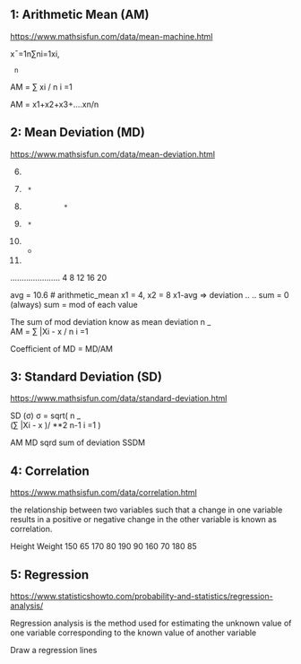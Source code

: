 1: Arithmetic Mean (AM)
----------------------
https://www.mathsisfun.com/data/mean-machine.html

x¯=1n∑ni=1xi,

     n
AM = ∑ xi   / n
     i =1
     
AM = x1+x2+x3+....xn/n

 

2: Mean Deviation (MD)
----------------------
https://www.mathsisfun.com/data/mean-deviation.html

6.               
5.      *      
4.               *
3.      *
2. *   
1.
 ......................
    4   8   12  16  20

avg =  10.6  # arithmetic_mean
x1 = 4, x2 = 8
x1-avg => deviation
..
..
sum = 0 (always)
sum = mod of each value

The sum of mod deviation  know as mean deviation
     n       _   
AM = ∑ |Xi - x  / n
     i =1
     
Coefficient of MD = MD/AM


3: Standard Deviation (SD)
-------------------------
https://www.mathsisfun.com/data/standard-deviation.html

SD (σ)
σ = sqrt( 
     n       _   
(∑ |Xi - x  )/ **2 n-1
     i =1
)

AM
MD
sqrd sum of deviation SSDM

 
4: Correlation
--------------
https://www.mathsisfun.com/data/correlation.html

the relationship between two variables such that a change in one variable
results in a positive or negative change in the other variable is known as
correlation.

Height Weight
150  65
170  80
190  90
160  70
180  85




5: Regression
----------------
https://www.statisticshowto.com/probability-and-statistics/regression-analysis/

Regression analysis is the method used for estimating the unknown value of one 
variable corresponding to the known value of another variable


Draw a regression lines


 